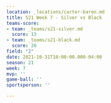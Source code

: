 ```yaml
---
location: _locations/carter-baron.md
title: S21 Week 7 - Silver vs Black
teams-score:
- team: _teams/s21-silver.md
  score: 13
- team: _teams/s21-black.md
  score: 26
field: "2"
date: 2021-10-31T10:00:00.000-04:00
season: 21
week: 7
mvp: ''
game-ball: ''
sportsperson: ''

---
```

